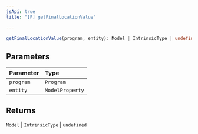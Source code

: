 ```yaml
---
jsApi: true
title: "[F] getFinalLocationValue"

---
```

```ts
getFinalLocationValue(program, entity): Model | IntrinsicType | undefined
```

## Parameters

| Parameter | Type |
| :------ | :------ |
| `program` | `Program` |
| `entity` | `ModelProperty` |

## Returns

`Model` \| `IntrinsicType` \| `undefined`
